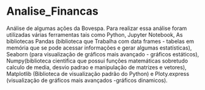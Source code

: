 # Analise_Financas

Análise de algumas ações da Bovespa. Para realizar essa análise foram utilizadas várias ferramentas tais como Python, Jupyter Notebook, As bibliotecas Pandas (biblioteca que Trabalha com data frames - tabelas em memória que se pode acessar informações e gerar algumas estatísticas), Seaborn
(para visualização de gráficos mais avançado - gráficos estáticos), Numpy(biblioteca cientifica que possui funções matemáticas sobretudo calculo de media, desvio padrao e manipulação de matrizes e vetores), Matplotlib (Biblioteca de visualização padrão do Python) e Ploty.express 
(visualização de gráficos mais avançados -gráficos dinamicos).
